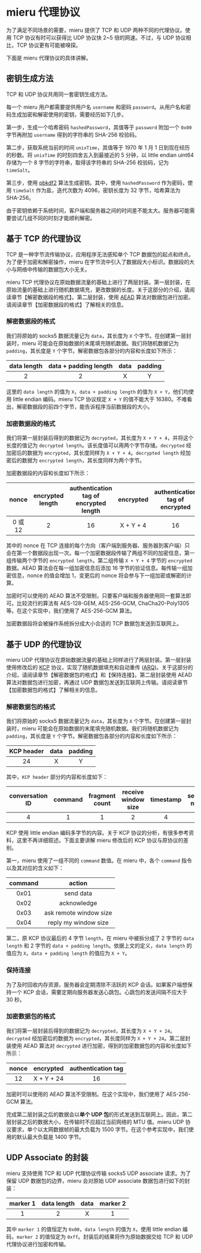 # mieru 代理协议

为了满足不同场景的需要，mieru 提供了 TCP 和 UDP 两种不同的代理协议。使用 TCP 协议有时可以获得比 UDP 协议快 2~5 倍的网速。不过，与 UDP 协议相比，TCP 协议更有可能被嗅探。

下面是 mieru 代理协议的具体讲解。

## 密钥生成方法

TCP 和 UDP 协议共用同一套密钥生成方法。

每一个 mieru 用户都需要提供用户名 `username` 和密码 `password`。从用户名和密码生成加密和解密使用的密钥，需要经历如下几步。

第一步，生成一个哈希密码 `hashedPassword`，其值等于 `password` 附加一个 `0x00` 字节再附加 `username` 得到的字符串的 SHA-256 校验码。

第二步，获取系统当前的时间 `unixTime`，其值等于 1970 年 1 月 1 日到现在经历的秒数。将 `unixTime` 的时刻四舍五入到最接近的 5 分钟，以 little endian uint64 存储为一个 8 字节的字符串，取得该字符串的 SHA-256 校验码，记为 `timeSalt`。

第三步，使用 [pbkdf2](https://en.wikipedia.org/wiki/PBKDF2) 算法生成密钥。其中，使用 `hashedPassword` 作为密码，使用 `timeSalt` 作为盐，迭代次数为 4096，密钥长度为 32 字节，哈希算法为 SHA-256。

由于密钥依赖于系统时间，客户端和服务器之间的时间差不能太大。服务器可能需要尝试几组不同的时刻才能顺利解密。

## 基于 TCP 的代理协议

TCP 是一种字节流传输协议，应用程序无法感知单个 TCP 数据包的起点和终点。为了便于加密和解密操作，mieru 在字节流中引入了数据段大小标识。数据段的大小与网络中传输的数据包大小无关。

mieru TCP 代理协议在原始数据流量的基础上进行了两层封装。第一层封装，在原始流量的基础上进行随机数据填充，更改数据的长度。关于这部分的介绍，请阅读章节【解密数据段的格式】。第二层封装，使用 [AEAD](https://en.wikipedia.org/wiki/Authenticated_encryption) 算法对数据包进行加密。请阅读章节【加密数据段的格式】了解相关的信息。

### 解密数据段的格式

我们将原始的 socks5 数据流量记为 `data`，其长度为 `X` 个字节。在创建第一层封装时，mieru 可能会在原始数据的末尾填充随机数据。我们将随机数据记为 `padding`，其长度是 `Y` 个字节。解密数据包各部分的内容和长度如下所示：

| data length | data + padding length | data | padding |
| :----: | :----: | :----: | :----: |
| 2 | 2 | X | Y |

这里的 `data length` 的值为 `X`，`data + padding length` 的值为 `X + Y`，他们均使用 little endian 编码。mieru TCP 协议规定 `X + Y` 的值不能大于 16380。不难看出，解密数据段的前四个字节，能告诉程序当前数据段的大小。

### 加密数据段的格式

我们将第一层封装后得到的数据记为 `decrypted`，其长度为 `X + Y + 4`，并将这个长度的值记为 `decrypted length`。该长度值可以用两个字节存储。`decrypted` 经加密后的数据为 `encrypted`，其长度同样为 `X + Y + 4`。`decrypted length` 经加密后的数据为 `encrypted length`，其长度同样为两个字节。

加密数据段的内容和长度如下所示：

| nonce | encrypted length | authentication tag of encrypted length | encrypted | authentication tag of encrypted |
| :----: | :----: | :----: | :----: | :----: |
| 0 或 12 | 2 | 16 | X + Y + 4 | 16 |

其中的 nonce 在 TCP 连接的每个方向（客户端到服务器、服务器到客户端）只会在第一个数据段出现一次。每一个加密数据段传输了两组不同的加密信息，第一组传输两个字节的 `encrypted length`，第二组传输 `X + Y + 4` 字节的 `encrypted` 数据。AEAD 算法会在每一组加密信息后添加 16 字节的验证信息。每传输一组加密信息，nonce 的值会增加 1，变更后的 nonce 将会参与下一组加密或解密的计算。

加密时可以使用的 AEAD 算法不受限制，只要客户端和服务器使用同一套算法即可。比较流行的算法有 AES-128-GEM, AES-256-GCM, ChaCha20-Poly1305 等。在这个实现中，我们使用了 AES-256-GCM 算法。

加密数据段将会被操作系统拆分成大小合适的 TCP 数据包发送到互联网上。

## 基于 UDP 的代理协议

mieru UDP 代理协议在原始数据流量的基础上同样进行了两层封装。第一层封装使用修改后的 [KCP](https://github.com/skywind3000/kcp) 协议，实现了随机数据填充和自动重传 ([ARQ](https://en.wikipedia.org/wiki/Automatic_repeat_request))。关于这部分的介绍，请阅读章节【解密数据包的格式】和【保持连接】。第二层封装使用 AEAD 算法对数据包进行加密，再通过 UDP 数据包发送到互联网上传输。请阅读章节【加密数据包的格式】了解相关的信息。

### 解密数据包的格式

我们将原始的 socks5 数据流量记为 `data`，其长度为 `X` 个字节。在创建第一层封装时，mieru 可能会在原始数据的末尾填充随机数据。我们将随机数据记为 `padding`，其长度是 `Y` 个字节。解密数据包各部分的内容和长度如下所示：

| KCP header | data | padding |
| :----: | :----: | :----: |
| 24 | X | Y |

其中，`KCP header` 部分的内容和长度如下：

| conversation ID | command | fragment count | receive window size | timestamp | sequence number | unacknowledged sequence number | data length | data + padding length |
| :----: | :----: | :----: | :----: | :----: | :----: | :----: | :----: | :----: |
| 4 | 1 | 1 | 2 | 4 | 4 | 4 | 2 | 2 |

KCP 使用 little endian 编码多字节的内容。关于 KCP 协议的分析，有很多参考资料，这里不再详细叙述。下面主要讲解 mieru 修改后的 KCP 协议与原协议的差别。

第一，mieru 使用了一组不同的 `command` 数值。在 mieru 中，各个 `command` 指令以及其对应的含义如下：

| command | action |
| :----: | :----: |
| 0x01 | send data |
| 0x02 | acknowledge |
| 0x03 | ask remote window size |
| 0x04 | reply my window size |

第二，原 KCP 协议最后的 4 字节 `length`，在 mieru 中被拆分成了 2 字节的 `data length` 和 2 字节的 `data + padding length`。依据上文的定义，`data length` 的值应为 `X`，`data + padding length` 的值应为 `X + Y`。

### 保持连接

为了及时回收内存资源，服务器会定期清除不活跃的 KCP 会话。如果客户端想保持一个 KCP 会话，需要定期向服务器发送心跳包。心跳包的发送间隔不应大于 30 秒。

### 加密数据包的格式

我们将第一层封装后得到的数据记为 `decrypted`，其长度为 `X + Y + 24`。`decrypted` 经加密后的数据为 `encrypted`，其长度同样为 `X + Y + 24`。第二层封装使用 AEAD 算法对 `decrypted` 进行加密，得到的加密数据包的内容和长度如下所示：

| nonce | encrypted | authentication tag |
| :----: | :----: | :----: |
| 12 | X + Y + 24 | 16 |

加密时可以使用的 AEAD 算法不受限制。在这个实现中，我们使用了 AES-256-GCM 算法。

完成第二层封装之后的数据会以**单个 UDP 包**的形式发送到互联网上。因此，第二层封装之后的数据大小，在传输时不应超过当前网络的 MTU 值。mieru UDP 协议要求，单个以太网数据帧的最大负载为 1500 字节。在这个参考实现中，我们使用的默认最大负载是 1400 字节。

## UDP Associate 的封装

mieru 支持使用 TCP 和 UDP 代理协议传输 socks5 UDP associate 请求。为了保留 UDP 数据包的边界，mieru 会对原始 UDP associate 数据包进行如下的封装：

| marker 1 | data length | data | marker 2 |
| :----: | :----: | :----: | :----: |
| 1 | 2 | X | 1 |

其中 `marker 1` 的值恒定为 `0x00`，`data length` 的值为 `X`，使用 little endian 编码，`marker 2` 的值恒定为 `0xff`。封装后的结果将作为原始数据交给 TCP 和 UDP 代理协议进行加密和传输。
